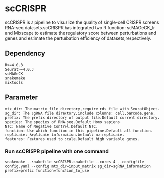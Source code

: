 # scCRISPR
scCRISPR is a pipeline to visualize the quality of single-cell CRISPR screens RNA-seq datasets.scCRISPR has integrated two R function: scMAGeCK_lr and Mixscape to estimate the regulatory score between perturbations and genes and estimate the perturbation efficiency of datasets,respectively.
## Dependency
	R>=4.0.3
	Seurat>=4.0.3
	scMAGeCK
	snakemake
	mixtools

## Parameter
	mtx_dir: The matrix file directory,require rds file with SeuratObject.
	sg_dir: The sgRNA file directory,include columns: cell,barcode,gene.
	prefix: The prefix directory of output file.Default current directory.
	species: The species of RNA-seq.Default Homo sapiens
	NTC: Name of Negative Control.Default NTC.
	function: Use which function in this pipeline.Default all function.
	replicate: Replicate information.Default no replicate.
	features: Features used to scale.Default high variable genes.

### Run scCRISPR pipeline with one command
	snakemake --snakefile scCRISPR.snakefile --cores 4 --configfile config.yaml --config mtx_dir=input_matrix sg_dir=sgRNA_information prefix=prefix function=function_to_use
